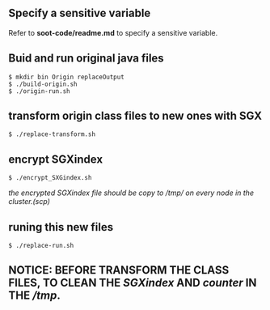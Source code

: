 ## Specify a sensitive variable
Refer to **soot-code/readme.md** to specify a sensitive variable.

## Buid and run original java files
    $ mkdir bin Origin replaceOutput
    $ ./build-origin.sh  
    $ ./origin-run.sh  

## transform origin class files to new ones with SGX
    $ ./replace-transform.sh  

## encrypt SGXindex  
    $ ./encrypt_SXGindex.sh  
*the encrypted SGXindex file should be copy to */tmp/* on every node in the cluster.(scp)*  

## runing this new files
    $ ./replace-run.sh  

## NOTICE: BEFORE TRANSFORM THE CLASS FILES, TO CLEAN THE *SGXindex* AND *counter* IN THE */tmp*.
